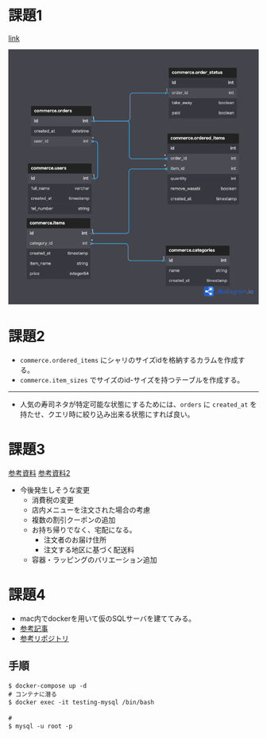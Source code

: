 # 課題1
[link](https://dbdiagram.io/d/63788278c9abfc611173cfd5)

![テーブル設計](img/pc_db-model1-lesson1.png)

# 課題2
* `commerce.ordered_items` にシャリのサイズidを格納するカラムを作成する。
* `commerce.item_sizes` でサイズのid-サイズを持つテーブルを作成する。

---
* 人気の寿司ネタが特定可能な状態にするためには、`orders` に `created_at` を持たせ、クエリ時に絞り込み出来る状態にすれば良い。

# 課題3
[参考資料](https://www.kurasushi.co.jp/takeout/)
[参考資料2](https://edokko.co.jp/mochikaeri2/index-mochikaeri2.html)

* 今後発生しそうな変更
  * 消費税の変更
  * 店内メニューを注文された場合の考慮
  * 複数の割引クーポンの追加
  * お持ち帰りでなく、宅配になる。
    * 注文者のお届け住所
    * 注文する地区に基づく配送料
  * 容器・ラッピングのバリエーション追加

# 課題4 
* mac内でdockerを用いて仮のSQLサーバを建ててみる。
* [参考記事](https://blog.interfamilia.co.jp/2022/07/06/MySQL-%E6%A4%9C%E8%A8%BC%E7%94%A8-Docker-%E7%92%B0%E5%A2%83%E3%82%92%E4%BD%BF%E3%81%A3%E3%81%A6-SQL-%E3%81%AE%E7%B7%B4%E7%BF%92%E3%82%92%E3%81%97%E3%82%88%E3%81%86/)
* [参考リポジトリ](https://github.com/interfamilia/testing-mysql-docker)

## 手順
```
$ docker-compose up -d
# コンテナに潜る
$ docker exec -it testing-mysql /bin/bash

# 
$ mysql -u root -p
```



